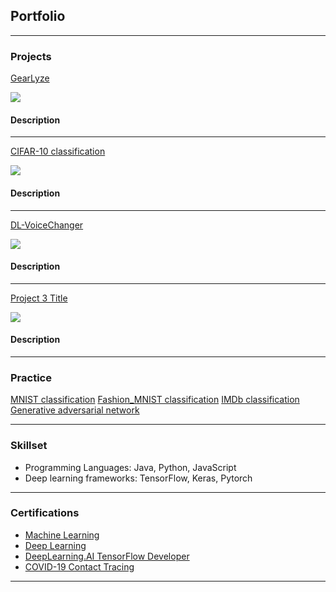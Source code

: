 ## Portfolio

---

### Projects 

[GearLyze](/sample_page)

<img src="images/dummy_thumbnail.jpg?raw=true"/>

#### Description



---

[CIFAR-10 classification](https://github.com/SuiseiSaika/CIFAR-10_in_Keras)

<img src="images/dummy_thumbnail.jpg?raw=true"/>

#### Description


---

[DL-VoiceChanger](http://example.com/)

<img src="images/dummy_thumbnail.jpg?raw=true"/>

#### Description


---

[Project 3 Title](http://example.com/)

<img src="images/dummy_thumbnail.jpg?raw=true"/>

#### Description


---

### Practice
[MNIST classification](http://example.com/)
[Fashion_MNIST classification](http://example.com/)
[IMDb classification](http://example.com/)
[Generative adversarial network](http://example.com/)


---

### Skillset

- Programming Languages: Java, Python, JavaScript
- Deep learning frameworks: TensorFlow, Keras, Pytorch

---

### Certifications
- [Machine Learning](https://coursera.org/share/97485b47daa8b0543f5d5f850cc35206)
- [Deep Learning](https://coursera.org/share/99fee14fb34a858f2df4a546f81a44c3)
- [DeepLearning.AI TensorFlow Developer](https://coursera.org/share/d08708fcd424a0a266835c60f3bde941)
- [COVID-19 Contact Tracing](https://coursera.org/share/e183c018c08495faf70b3077a5749d4b)

---
